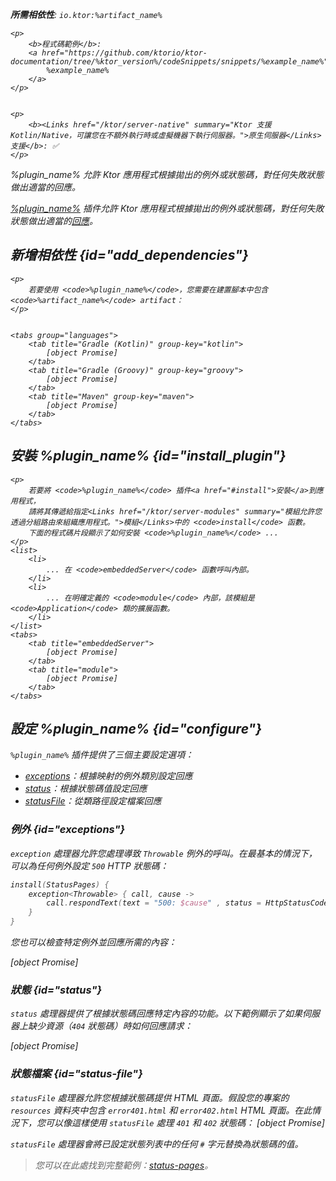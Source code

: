 [//]: # (title: 狀態頁面)

<show-structure for="chapter" depth="2"/>
<primary-label ref="server-plugin"/>

<var name="plugin_name" value="StatusPages"/>
<var name="package_name" value="io.ktor.server.plugins.statuspages"/>
<var name="artifact_name" value="ktor-server-status-pages"/>

<tldr>
<p>
<b>所需相依性</b>: <code>io.ktor:%artifact_name%</code>
</p>
<var name="example_name" value="status-pages"/>

    <p>
        <b>程式碼範例</b>:
        <a href="https://github.com/ktorio/ktor-documentation/tree/%ktor_version%/codeSnippets/snippets/%example_name%">
            %example_name%
        </a>
    </p>
    

    <p>
        <b><Links href="/ktor/server-native" summary="Ktor 支援 Kotlin/Native，可讓您在不額外執行時或虛擬機器下執行伺服器。">原生伺服器</Links> 支援</b>: ✅
    </p>
    
</tldr>

<link-summary>
%plugin_name% 允許 Ktor 應用程式根據拋出的例外或狀態碼，對任何失敗狀態做出適當的回應。
</link-summary>

[%plugin_name%](https://api.ktor.io/ktor-server/ktor-server-plugins/ktor-server-status-pages/io.ktor.server.plugins.statuspages/-status-pages.html) 插件允許 Ktor 應用程式根據拋出的例外或狀態碼，對任何失敗狀態做出適當的[回應](server-responses.md)。

## 新增相依性 {id="add_dependencies"}

    <p>
        若要使用 <code>%plugin_name%</code>，您需要在建置腳本中包含 <code>%artifact_name%</code> artifact：
    </p>
    

    <tabs group="languages">
        <tab title="Gradle (Kotlin)" group-key="kotlin">
            [object Promise]
        </tab>
        <tab title="Gradle (Groovy)" group-key="groovy">
            [object Promise]
        </tab>
        <tab title="Maven" group-key="maven">
            [object Promise]
        </tab>
    </tabs>
    

## 安裝 %plugin_name% {id="install_plugin"}

    <p>
        若要將 <code>%plugin_name%</code> 插件<a href="#install">安裝</a>到應用程式，
        請將其傳遞給指定<Links href="/ktor/server-modules" summary="模組允許您透過分組路由來組織應用程式。">模組</Links>中的 <code>install</code> 函數。
        下面的程式碼片段顯示了如何安裝 <code>%plugin_name%</code> ...
    </p>
    <list>
        <li>
            ... 在 <code>embeddedServer</code> 函數呼叫內部。
        </li>
        <li>
            ... 在明確定義的 <code>module</code> 內部，該模組是 <code>Application</code> 類的擴展函數。
        </li>
    </list>
    <tabs>
        <tab title="embeddedServer">
            [object Promise]
        </tab>
        <tab title="module">
            [object Promise]
        </tab>
    </tabs>
    

## 設定 %plugin_name% {id="configure"}

<code>%plugin_name%</code> 插件提供了三個主要設定選項：

- [exceptions](#exceptions)：根據映射的例外類別設定回應
- [status](#status)：根據狀態碼值設定回應
- [statusFile](#status-file)：從類路徑設定檔案回應

### 例外 {id="exceptions"}

<code>exception</code> 處理器允許您處理導致 <code>Throwable</code> 例外的呼叫。在最基本的情況下，可以為任何例外設定 <code>500</code> HTTP 狀態碼：

```kotlin
install(StatusPages) {
    exception<Throwable> { call, cause ->
        call.respondText(text = "500: $cause" , status = HttpStatusCode.InternalServerError)
    }
}
```

您也可以檢查特定例外並回應所需的內容：

[object Promise]

### 狀態 {id="status"}

<code>status</code> 處理器提供了根據狀態碼回應特定內容的功能。以下範例顯示了如果伺服器上缺少資源（<code>404</code> 狀態碼）時如何回應請求：

[object Promise]

### 狀態檔案 {id="status-file"}

<code>statusFile</code> 處理器允許您根據狀態碼提供 HTML 頁面。假設您的專案的 <code>resources</code> 資料夾中包含 <code>error401.html</code> 和 <code>error402.html</code> HTML 頁面。在此情況下，您可以像這樣使用 <code>statusFile</code> 處理 <code>401</code> 和 <code>402</code> 狀態碼：
[object Promise]

<code>statusFile</code> 處理器會將已設定狀態列表中的任何 `#` 字元替換為狀態碼的值。

> 您可以在此處找到完整範例：[status-pages](https://github.com/ktorio/ktor-documentation/tree/%ktor_version%/codeSnippets/snippets/status-pages)。